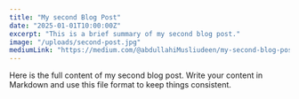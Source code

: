 ```yaml
---
title: "My second Blog Post"
date: "2025-01-01T10:00:00Z"
excerpt: "This is a brief summary of my second blog post."
image: "/uploads/second-post.jpg"
mediumLink: "https://medium.com/@abdullahiMusliudeen/my-second-blog-post"
---
```


Here is the full content of my second blog post. Write your content in Markdown and use this file format to keep things consistent.
